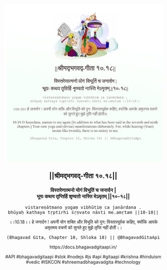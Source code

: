 <img src="../../asset/BG_10_18.png"/>
<center><h2>||श्रीमद्‍भगवद्‍-गीता १०.१८||</h2>
<h3>विस्तरेणात्मनो योगं विभूतिं च जनार्दन |<br/>भूयः कथय तृप्तिर्हि शृण्वतो नास्ति मेऽमृतम् ||१०-१८||</h3>
<pre>vistareṇātmano yogaṃ vibhūtiṃ ca janārdana .<br/>bhūyaḥ kathaya tṛptirhi śṛṇvato nāsti me.amṛtam ||10-18||</pre>
<p>।।10.18।। हे जनार्दन ! अपनी योग शक्ति और विभूति को पुन: विस्तारपूर्वक कहिए, क्योंकि आपके अमृतमय वचनों को सुनते हुए मुझे तृप्ति नहीं होती।।</p>
<pre>(Bhagavad Gita, Chapter 10, Shloka 18) || @BhagavadGitaApi</pre><p>https://docs.bhagavadgitaapi.in/</p><p>#API #bhagavadgitaapi #slok #nodejs #js #api #gitaapi #krishna #hinduism #vedic #ISKCON #shreemadbhagavadgita #technology</p></center>